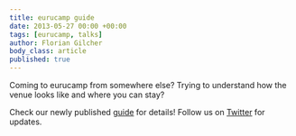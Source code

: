 ```yaml
---
title: eurucamp guide
date: 2013-05-27 00:00 +00:00
tags: [eurucamp, talks]
author: Florian Gilcher
body_class: article
published: true
---
```


Coming to eurucamp from somewhere else? Trying to understand how the venue looks like and where you can stay?

Check our newly published [guide](http://2013.eurucamp.org/guide) for details! Follow us on [Twitter](http://twitter.com/eurucamp) for updates.